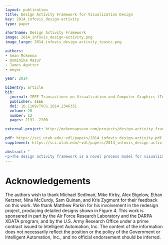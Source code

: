 ```yaml
---
layout: publication
title: Design Activity Framework for Visualization Design
key: 2014_infovis_design-activity
type: paper

shortname: Design Activity Framework
image: 2014_infovis_design-activity.png
image_large: 2014_infovis_design-activity_teaser.png

authors:
- Sean Mckenna
- Dominika Mazur
- James Agutter
- meyer

year: 2014

bibentry: article
bib:
  journal: IEEE Transactions on Visualization and Computer Graphics (InfoVis ’14)
  publisher: IEEE
  doi: 10.1109/TVCG.2014.2346331
  volume: 20
  number: 12
  pages: 2191--2200

external-project: http://mckennapsean.com/projects/design-activity-framework/

pdf: https://sci.utah.edu/~vdl/papers/2014_infovis_design-activity.pdf
supplement: https://sci.utah.edu/~vdl/papers/2014_infovis_design-activity_supplement.pdf

abstract: "
<p>The design activity framework is a novel process model for visualization design, where overlapping design activities are composed of motivations, methods, and outcomes. Its purpose is to try and more completely capture the complex nature of design. To strengthen the framework, we provide a list of exemplar methods and how they overlap among these activities. This framework is the result of reflective discussions from a collaboration on a visualization redesign project, so we provide the details of this project to ground the framework in a real-world design process.</p>"
---
```


# Acknowledgements

The authors wish to thank Michael Sedlmair, Mike Kirby, Alex
Bigelow, Ethan Kerzner, Nina McCurdy, Sam Quinan, and Kris Zygmunt for their feedback on this work. We thank Matthew Parkin for his
involvement in the redesign project, producing detailed designs shown
in Figure 4. This work is sponsered in part by the Air Force Research
Laboratory and the DARPA XDATA program, and by the U.S. Army
Research Office under a prime contract issued to Intelligent Automation, Inc. The content of the information does not necessarily reflect
the position or the policy of the Government or Intelligent Automation,
Inc., and no official endorsement should be inferred.
